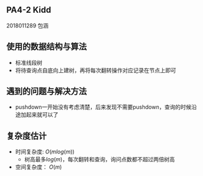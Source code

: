 ## PA4-2 Kidd
2018011289 包涵

## 使用的数据结构与算法
- 标准线段树
- 将待查询点自底向上建树，再将每次翻转操作对应记录在节点上即可

## 遇到的问题与解决方法
- pushdown一开始没有考虑清楚，后来发现不需要pushdown，查询的时候沿途加起来就可以了

## 复杂度估计
- 时间复杂度: $O(mlog(m))$
  - 树高最多$log(m)$，每次翻转和查询，询问点数都不超过两倍树高
- 空间复杂度： $O(m)$